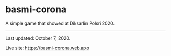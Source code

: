 # basmi-corona

A simple game that showed at Diksarlin Polsri 2020.

---

Last updated: October 7, 2020.

Live site: https://basmi-corona.web.app
